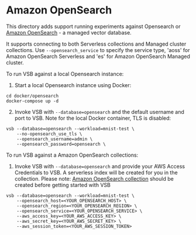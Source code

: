 # Amazon OpenSearch

This directory adds support running experiments against Opensearch or 
[Amazon OpenSearch](https://aws.amazon.com/opensearch-service/) - a managed vector database.

It supports connecting to both Serverless collections and Managed cluster collections. Use `--opensearch_service` to specify the service type, 'aoss' for Amazon OpenSearch Serverless and 'es' for Amazon OpenSearch Managed cluster.

To run VSB against a local Opensearch instance:

1. Start a local Opensearch instance using Docker:
```shell
cd docker/opensearch
docker-compose up -d
```
2. Invoke VSB with `--database=opensearch` and the default username and port to VSB. 
   Note for the local Docker container, TLS is disabled:
```shell
vsb --database=opensearch --workload=mnist-test \
    --no-opensearch_use_tls \ 
    --opensearch_username=admin \
    --opensearch_password=opensearch \
```

To run VSB against a Amazon OpenSearch collections:

1. Invoke VSB with `--database=opensearch` and provide your AWS Access Credentials to VSB.
   A serverless index will be created for you in the collection.
   Please note: [Amazon OpenSearch collection](https://docs.aws.amazon.com/opensearch-service/latest/developerguide/serverless-getting-started.html) should be created before getting started with VSB

```shell
vsb --database=opensearch --workload=mnist-test \
    --opensearch_host=<YOUR_OPENSEARCH_HOST> \
    --opensearch_region=<YOUR_OPENSEARCH_REGION> \
    --opensearch_service=<YOUR_OPENSEARCH_SERVICE> \
    --aws_access_key=<YOUR_AWS_ACCESS_KEY> \
    --aws_secret_key=<YOUR_AWS_SECRET_KEY> \
    --aws_session_token=<YOUR_AWS_SESSION_TOKEN>
```
